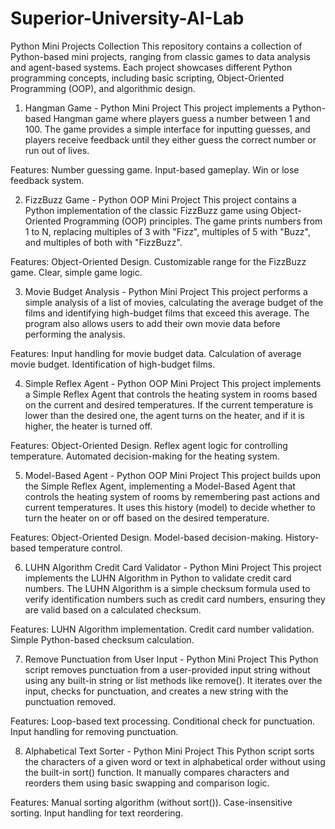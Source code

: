 # Superior-University-AI-Lab
Python Mini Projects Collection
This repository contains a collection of Python-based mini projects, ranging from classic games to data analysis and agent-based systems. Each project showcases different Python programming concepts, including basic scripting, Object-Oriented Programming (OOP), and algorithmic design.

1. Hangman Game - Python Mini Project
This project implements a Python-based Hangman game where players guess a number between 1 and 100. The game provides a simple interface for inputting guesses, and players receive feedback until they either guess the correct number or run out of lives.

Features:
Number guessing game.
Input-based gameplay.
Win or lose feedback system.

2. FizzBuzz Game - Python OOP Mini Project
This project contains a Python implementation of the classic FizzBuzz game using Object-Oriented Programming (OOP) principles. The game prints numbers from 1 to N, replacing multiples of 3 with "Fizz", multiples of 5 with "Buzz", and multiples of both with "FizzBuzz".

Features:
Object-Oriented Design.
Customizable range for the FizzBuzz game.
Clear, simple game logic.

3. Movie Budget Analysis - Python Mini Project
This project performs a simple analysis of a list of movies, calculating the average budget of the films and identifying high-budget films that exceed this average. The program also allows users to add their own movie data before performing the analysis.

Features:
Input handling for movie budget data.
Calculation of average movie budget.
Identification of high-budget films.

4. Simple Reflex Agent - Python OOP Mini Project
This project implements a Simple Reflex Agent that controls the heating system in rooms based on the current and desired temperatures. If the current temperature is lower than the desired one, the agent turns on the heater, and if it is higher, the heater is turned off.

Features:
Object-Oriented Design.
Reflex agent logic for controlling temperature.
Automated decision-making for the heating system.

5. Model-Based Agent - Python OOP Mini Project
This project builds upon the Simple Reflex Agent, implementing a Model-Based Agent that controls the heating system of rooms by remembering past actions and current temperatures. It uses this history (model) to decide whether to turn the heater on or off based on the desired temperature.

Features:
Object-Oriented Design.
Model-based decision-making.
History-based temperature control.

6. LUHN Algorithm Credit Card Validator - Python Mini Project
This project implements the LUHN Algorithm in Python to validate credit card numbers. The LUHN Algorithm is a simple checksum formula used to verify identification numbers such as credit card numbers, ensuring they are valid based on a calculated checksum.

Features:
LUHN Algorithm implementation.
Credit card number validation.
Simple Python-based checksum calculation.

7. Remove Punctuation from User Input - Python Mini Project
This Python script removes punctuation from a user-provided input string without using any built-in string or list methods like remove(). It iterates over the input, checks for punctuation, and creates a new string with the punctuation removed.

Features:
Loop-based text processing.
Conditional check for punctuation.
Input handling for removing punctuation.

8. Alphabetical Text Sorter - Python Mini Project
This Python script sorts the characters of a given word or text in alphabetical order without using the built-in sort() function. It manually compares characters and reorders them using basic swapping and comparison logic.

Features:
Manual sorting algorithm (without sort()).
Case-insensitive sorting.
Input handling for text reordering.
